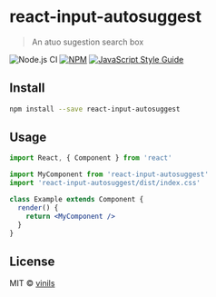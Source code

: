 # react-input-autosuggest

> An atuo sugestion search box

![Node.js CI](https://github.com/vinils/react-input-autosuggest/workflows/Node.js%20CI/badge.svg) [![NPM](https://img.shields.io/npm/v/react-input-autosuggest.svg)](https://www.npmjs.com/package/react-input-autosuggest) [![JavaScript Style Guide](https://img.shields.io/badge/code_style-standard-brightgreen.svg)](https://standardjs.com)

## Install

```bash
npm install --save react-input-autosuggest
```

## Usage

```jsx
import React, { Component } from 'react'

import MyComponent from 'react-input-autosuggest'
import 'react-input-autosuggest/dist/index.css'

class Example extends Component {
  render() {
    return <MyComponent />
  }
}
```

## License

MIT © [vinils](https://github.com/vinils)
